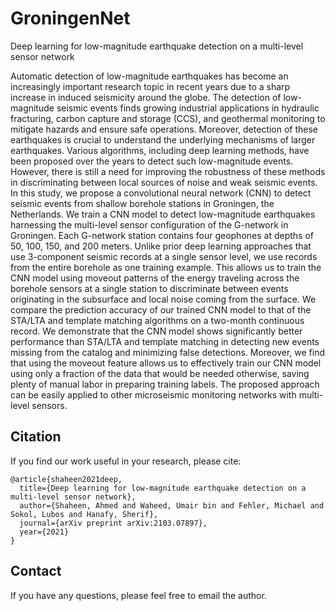 # GroningenNet
Deep learning for low-magnitude earthquake detection on a multi-level
sensor network

Automatic detection of low-magnitude earthquakes has become an increasingly important research topic in recent years due to a sharp increase in induced seismicity around the globe. The detection of low-magnitude seismic events finds growing industrial applications in hydraulic fracturing, carbon capture and storage (CCS), and geothermal monitoring to mitigate hazards and ensure safe operations. Moreover, detection of these earthquakes is crucial to understand the underlying mechanisms of larger earthquakes. Various algorithms, including deep learning methods, have been proposed over the years to detect such low-magnitude events. However, there is still a need for improving the robustness of these methods in discriminating between local sources of noise and weak seismic events. In this study, we propose a convolutional neural network (CNN) to detect seismic events from shallow borehole stations in Groningen, the Netherlands. We train a CNN model to detect low-magnitude earthquakes harnessing the multi-level sensor configuration of the G-network in Groningen. Each G-network station contains four geophones at depths of 50, 100, 150, and 200 meters. Unlike prior deep learning approaches that use 3-component seismic records at a single sensor level, we use records from the entire borehole as one training example. This allows us to train the CNN model using moveout patterns of the energy traveling across the borehole sensors at a single station to discriminate between events originating in the subsurface and local noise coming from the surface. We compare the prediction accuracy of our trained CNN model to that of the STA/LTA and template matching algorithms on a two-month continuous record. We demonstrate that the CNN model shows significantly better performance than STA/LTA and template matching in detecting new events missing from the catalog and minimizing false detections. Moreover, we find that using the moveout feature allows us to effectively train our CNN model using only a fraction of the data that would be needed otherwise, saving plenty of manual labor in preparing training labels. The proposed approach can be easily applied to other microseismic monitoring networks with multi-level sensors.


## Citation
If you find our work useful in your research, please cite:
```
@article{shaheen2021deep,
  title={Deep learning for low-magnitude earthquake detection on a multi-level sensor network},
  author={Shaheen, Ahmed and Waheed, Umair bin and Fehler, Michael and Sokol, Lubos and Hanafy, Sherif},
  journal={arXiv preprint arXiv:2103.07897},
  year={2021}
}
```

## Contact
If you have any questions, please feel free to email the author.

